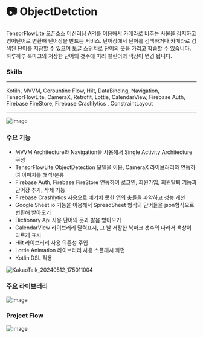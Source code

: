 
# :camera: ObjectDetction
TensorFlowLite 오픈소스 머신러닝 API를 이용해서 카메라로 비추는 사물을 감지하고 영어단어로 변환해 단어장을 만드는 서비스. 단어장에서 단어를 검색하거나 카메라로 검색된 단어를 저장할 수 있으며 토글 스위치로 단어의 뜻을 가리고 학습할 수 있습니다. 하루하루 북마크의 저장한 단어의 갯수에 따라 캘린더의 색상이 변경 됩니다.
### Skills
___
Kotiln, MVVM, Corountine Flow, Hilt, DataBinding, Navigation, TensorFlowLite, CameraX, Retrofit, Lottie, CalendarView, Firebase Auth, Firebase FireStore, Firebase Crashlytics , ConstraintLayout
___  
![image](https://github.com/kyungsik-kim92/ObjectDetction/assets/93589990/7679dfe7-151b-466c-b482-23891858c963)
### 주요 기능
- MVVM Architecture와 Navigation을 사용해서 Single Activity Architecture 구성
- TensorFlowLite ObjectDetection 모델을 이용, CameraX 라이브러리와 연동하여 이미지를 해석/분류
- Firebase Auth, Firebase FireStore 연동하여 로그인, 회원가입, 회원탈퇴 기능과 단어장 추가, 삭제 기능
- Firebase Crashlytics 사용으로 예기치 못한 앱의 충돌을 파악하고 성능 개선
- Google Sheet io 기능을 이용해서 SpreadSheet 형식의 단어들을 json형식으로 변환해 받아오기
- Dictionary Api 사용 단어의 뜻과 발음 받아오기
- CalendarView 라이브러리 달력표시, 그 날 저장한 북마크 갯수의 따라서 색상이 다르게 표시
- Hilt 라이브러리 사용 의존성 주입
- Lottie Animation 라이브러리 사용 스플래시 화면
- Kotlin DSL 적용

![KakaoTalk_20240512_175011004](https://github.com/kyungsik-kim92/AroundHospital/assets/93589990/6c0d716c-8256-4e2a-bf33-66bead01e3b2)


### 주요 라이브러리
![image](https://github.com/kyungsik-kim92/ObjectDetction/assets/93589990/a0e7a2a3-343b-4f1d-86d8-324c0ec58d24)


### Project Flow
![image](https://github.com/kyungsik-kim92/ObjectDetction/assets/93589990/a2ae347b-6140-4305-b9db-48a5750503d4)




